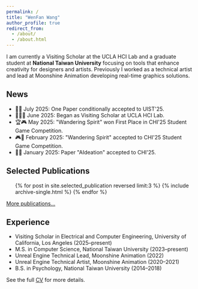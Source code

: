 ```yaml
---
permalink: /
title: "WenFan Wang"
author_profile: true
redirect_from:
  - /about/
  - /about.html
---
```


I am currently a Visiting Scholar at the UCLA HCI Lab and a graduate student at **National Taiwan University** focusing on tools that enhance creativity for designers and artists. Previously I worked as a technical artist and lead at Moonshine Animation developing real-time graphics solutions.

## News
- 📝✨ July 2025: One Paper conditionally accepted to UIST'25.
- 🧑‍🔬🏫 June 2025: Began as Visiting Scholar at UCLA HCI Lab.
- 🏆🎮 May 2025: "Wandering Spirit" won First Place in CHI'25 Student Game Competition.
- 🎮🎉 February 2025: "Wandering Spirit" accepted to CHI'25 Student Game Competition.
- 🤖🎉 January 2025: Paper "AIdeation" accepted to CHI'25.

## Selected Publications
<ul class="selected-publications-list">
{% for post in site.selected_publication reversed limit:3 %}
  {% include archive-single.html %}
{% endfor %}
</ul>
<p class="text-right"><a href="{{ '/publications/' | relative_url }}">More publications...</a></p>

## Experience
- Visiting Scholar in Electrical and Computer Engineering, University of California, Los Angeles (2025&ndash;present)
- M.S. in Computer Science, National Taiwan University (2023&ndash;present)
- Unreal Engine Technical Lead, Moonshine Animation (2022)
- Unreal Engine Technical Artist, Moonshine Animation (2020&ndash;2021)
- B.S. in Psychology, National Taiwan University (2014&ndash;2018)

See the full <a href="{{ '/cv/' | relative_url }}">CV</a> for more details.
